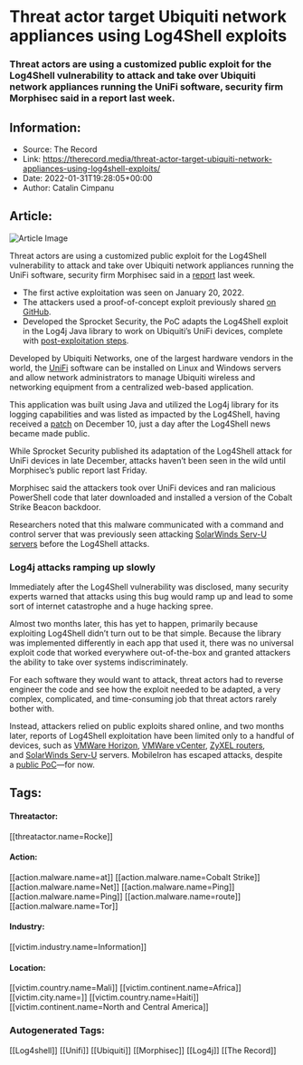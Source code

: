 # Threat actor target Ubiquiti network appliances using Log4Shell exploits
### Threat actors are using a customized public exploit for the Log4Shell vulnerability to attack and take over Ubiquiti network appliances running the UniFi software, security firm Morphisec said in a report last week.

## Information:
+ Source: The Record
+ Link: https://therecord.media/threat-actor-target-ubiquiti-network-appliances-using-log4shell-exploits/
+ Date: 2022-01-31T19:28:05+00:00
+ Author: Catalin Cimpanu


## Article:
![Article Image](https://therecord.media/wp-content/uploads/2022/01/UniFi.jpg)

Threat actors are using a customized public exploit for the Log4Shell vulnerability to attack and take over Ubiquiti network appliances running the UniFi software, security firm Morphisec said in a [report](https://blog.morphisec.com/log4j-exploit-targets-vulnerable-unifi-network-applications) last week.


* The first active exploitation was seen on January 20, 2022.
* The attackers used a proof-of-concept exploit previously shared [on GitHub](https://github.com/puzzlepeaches/Log4jUnifi).
* Developed the Sprocket Security, the PoC adapts the Log4Shell exploit in the Log4j Java library to work on Ubiquiti’s UniFi devices, complete with [post-exploitation steps](https://www.sprocketsecurity.com/blog/another-log4j-on-the-fire-unifi).


Developed by Ubiquiti Networks, one of the largest hardware vendors in the world, the [UniFi](https://help.ui.com/hc/en-us/articles/1500012237441-UniFi-Network-Use-the-UniFi-Network-Application) software can be installed on Linux and Windows servers and allow network administrators to manage Ubiquiti wireless and networking equipment from a centralized web-based application.


This application was built using Java and utilized the Log4j library for its logging capabilities and was listed as impacted by the Log4Shell, having received a [patch](https://community.ui.com/releases/UniFi-Network-Application-6-5-54/d717f241-48bb-4979-8b10-99db36ddabe1) on December 10, just a day after the Log4Shell news became made public.


While Sprocket Security published its adaptation of the Log4Shell attack for UniFi devices in late December, attacks haven’t been seen in the wild until Morphisec’s public report last Friday.


Morphisec said the attackers took over UniFi devices and ran malicious PowerShell code that later downloaded and installed a version of the Cobalt Strike Beacon backdoor.


Researchers noted that this malware communicated with a command and control server that was previously seen attacking [SolarWinds Serv-U servers](https://therecord.media/microsoft-discovers-a-solarwinds-zero-day-exploited-in-the-wild/) before the Log4Shell attacks.


### Log4j attacks ramping up slowly


Immediately after the Log4Shell vulnerability was disclosed, many security experts warned that attacks using this bug would ramp up and lead to some sort of internet catastrophe and a huge hacking spree.


Almost two months later, this has yet to happen, primarily because exploiting Log4Shell didn’t turn out to be that simple. Because the library was implemented differently in each app that used it, there was no universal exploit code that worked everywhere out-of-the-box and granted attackers the ability to take over systems indiscriminately.


For each software they would want to attack, threat actors had to reverse engineer the code and see how the exploit needed to be adapted, a very complex, complicated, and time-consuming job that threat actors rarely bother with.


Instead, attackers relied on public exploits shared online, and two months later, reports of Log4Shell exploitation have been limited only to a handful of devices, such as [VMWare Horizon](https://therecord.media/uk-nhs-threat-actor-targets-vmware-horizon-servers-using-log4shell-exploits/), [VMWare vCenter](https://therecord.media/conti-ransomware-group-adopts-log4shell-exploit/), [ZyXEL routers](https://www.akamai.com/blog/security/mirai-botnet-abusing-log4j-vulnerability), and [SolarWinds Serv-U](https://www.microsoft.com/security/blog/2021/12/11/guidance-for-preventing-detecting-and-hunting-for-cve-2021-44228-log4j-2-exploitation/#CVE-2021-35247) servers. MobileIron has escaped attacks, despite a [public PoC](https://github.com/rwincey/CVE-2021-44228-Log4j-Payloads/blob/main/MobileIron)—for now.





## Tags:

#### Threatactor:
[[threatactor.name=Rocke]]

#### Action:
[[action.malware.name=at]] [[action.malware.name=Cobalt Strike]] [[action.malware.name=Net]] [[action.malware.name=Ping]] [[action.malware.name=Ping]] [[action.malware.name=route]] [[action.malware.name=Tor]]

#### Industry:
[[victim.industry.name=Information]]

#### Location:
[[victim.country.name=Mali]] [[victim.continent.name=Africa]] [[victim.city.name=]] [[victim.country.name=Haiti]] [[victim.continent.name=North and Central America]]

### Autogenerated Tags:
[[Log4shell]] [[Unifi]] [[Ubiquiti]] [[Morphisec]] [[Log4j]] [[The Record]]

